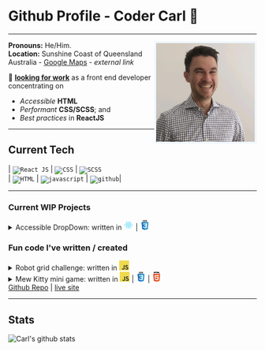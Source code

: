 # Github Profile - Coder Carl 👋

---

<img align="right" width="200px" style="border: 4px solid aliceblue" alt="photo of Carl Davidson" src="./images/carl_pic.jpg" />

<p><b>Pronouns:</b> He/Him.
<br />
<b>Location:</b> Sunshine Coast of Queensland Australia - <a href="https://www.google.com/maps/place/Sunshine+Coast+QLD/">Google Maps</a> - <i>external link</i>
</p>

👯 <u><b>looking for work</b></u> as a front end developer concentrating on

<ul>
  <li><i>Accessible</i> <b>HTML</b></li> 
  <li><i>Performant</i> <b>CSS/SCSS</b>; and</li> 
  <li><i>Best practices</i> in <b>ReactJS</b></li>
</ul>

---

## Current Tech

| <code><img height="30" alt="React JS" src="https://img.shields.io/badge/React-20232A?style=for-the-badge&logo=react&logoColor=61DAFB"></code> | <code><img height="30" alt="CSS" src="https://img.shields.io/badge/CSS3-1572B6?style=for-the-badge&logo=css3&logoColor=white" /></code> | <code><img height="30" alt="SCSS" src="https://img.shields.io/badge/Sass-CC6699?style=for-the-badge&logo=sass&logoColor=white" />
</code>
| <code><img height="30" alt="HTML" src="https://img.shields.io/badge/HTML5-E34F26?style=for-the-badge&logo=html5&logoColor=white" /></code> | <code><img height="30" alt="javascript" src="https://img.shields.io/badge/JavaScript-323330?style=for-the-badge&logo=javascript&logoColor=F7DF1E"></code> | <code><img height="30" alt="github" src="https://img.shields.io/badge/GitHub-100000?style=for-the-badge&logo=github&logoColor=white"></code>|

---

### Current WIP Projects

<details><summary>Accessible DropDown: written in <code><img alt="react JS" height="20" src="https://raw.githubusercontent.com/github/explore/80688e429a7d4ef2fca1e82350fe8e3517d3494d/topics/react/react.png"></code> | <code><img alt="CSS" height="20" src="https://raw.githubusercontent.com/github/explore/80688e429a7d4ef2fca1e82350fe8e3517d3494d/topics/css/css.png"></code>
</summary>

A compound React JS component that produces an accessible dropdown.

- Unstyled (Can be added to any project easily)
- variants available if the dev wants styled options
- written in ReactJS & Typescript function components
- State shared through context

The logic is hidden to ensure easy & clean use through the code base.

<a href="https://github.com/CoderCarl1/React_accessible_dropdown">Github Repo</a> | <a href="https://dropdown-a11y.netlify.app/">live examples</a>

</details>

### Fun code I've written / created

<details><summary>Robot grid challenge: written in <code><img alt="Javascript" height="20" src="https://raw.githubusercontent.com/github/explore/80688e429a7d4ef2fca1e82350fe8e3517d3494d/topics/javascript/javascript.png"></code>
</summary>

A 5x5 grid with a Robot which must be moved around on the grid but prevented from falling off.

- written in only JS
- interactive tthrough the terminal

_*installation instructions are available in the repo*_

<a href="https://github.com/CoderCarl1/Robot-JS">Github Repo</a>

</details>
<details><summary>Mew Kitty mini game: written in <code><img alt="Javascript" height="20" src="https://raw.githubusercontent.com/github/explore/80688e429a7d4ef2fca1e82350fe8e3517d3494d/topics/javascript/javascript.png"></code> | <code><img alt="CSS" height="20" src="https://raw.githubusercontent.com/github/explore/80688e429a7d4ef2fca1e82350fe8e3517d3494d/topics/css/css.png"></code> | <code><img alt="HTML" height="20" src="https://raw.githubusercontent.com/github/explore/80688e429a7d4ef2fca1e82350fe8e3517d3494d/topics/html/html.png"></code>
</summary>

A challenge to help learners target DOM nodes, use Keyboard Events and troubleshoot parsing Strings into Integers where needed.

_*installation instructions are available in the repo*_

<a href="https://github.com/CoderCarl1/MewMewKitty">Github Repo</a>

</details>
<a href="https://github.com/CoderCarl1/T2A2-Rails-Marketplace">Github Repo</a> | <a href="https://tat2-market.herokuapp.com/">live site</a>

</details>

---

## Stats

![Carl's github stats](https://github-readme-stats.vercel.app/api?username=CoderCarl1&show_icons=true&hide_border=true)
